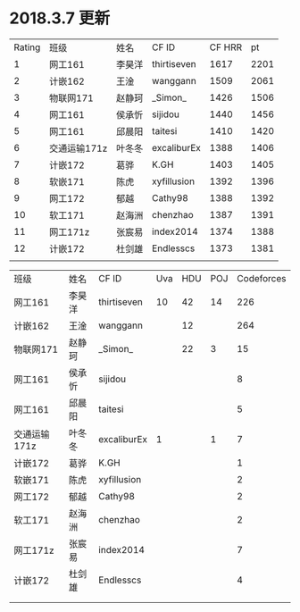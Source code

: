 # 2018.3.7 更新
<table align="center">
  <tr>
    <td>Rating</td>
    <td>班级</td>
    <td>姓名</td>
    <td>CF ID</td>
    <td>CF HRR</td>
    <td>pt</td>
  </tr>
  <tr>
    <td>1</td>
    <td>网工161</td>
    <td>李昊洋</td>
    <td>thirtiseven</td>
    <td>1617</td>
    <td>2201</td>
  </tr>
  <tr>
    <td>2</td>
    <td>计嵌162</td>
    <td>王淦</td>
    <td>wanggann</td>
    <td>1509</td>
    <td>2061</td>
  </tr>
  <tr>
    <td>3</td>
    <td>物联网171</td>
    <td>赵静珂 </td>
    <td>_Simon_</td>
    <td>1426</td>
    <td>1506</td>
  </tr>
  <tr>
    <td>4</td>
    <td>网工161</td>
    <td>侯承忻</td>
    <td>sijidou</td>
    <td>1440</td>
    <td>1456</td>
  </tr>
  <tr>
    <td>5</td>
    <td>网工161</td>
    <td>邱晨阳</td>
    <td>taitesi</td>
    <td>1410</td>
    <td>1420</td>
  </tr>
  <tr>
    <td>6</td>
    <td>交通运输171z</td>
    <td>叶冬冬</td>
    <td>excaliburEx</td>
    <td>1388</td>
    <td>1406</td>
  </tr>
  <tr>
    <td>7</td>
    <td>计嵌172</td>
    <td>葛骅</td>
    <td>K.GH</td>
    <td>1403</td>
    <td>1405</td>
  </tr>
  <tr>
    <td>8</td>
    <td>软嵌171</td>
    <td>陈虎</td>
    <td>xyfillusion</td>
    <td>1392</td>
    <td>1396</td>
  </tr>
  <tr>
    <td>9</td>
    <td>网工172</td>
    <td>郁越</td>
    <td>Cathy98</td>
    <td>1388</td>
    <td>1392</td>
  </tr>
  <tr>
    <td>10</td>
    <td>软工171</td>
    <td>赵海洲</td>
    <td>chenzhao</td>
    <td>1387</td>
    <td>1391</td>
  </tr>
  <tr>
    <td>11</td>
    <td>网工171z</td>
    <td>张宸易</td>
    <td>index2014</td>
    <td>1374</td>
    <td>1388</td>
  </tr>
  <tr>
    <td>12</td>
    <td>计嵌172</td>
    <td>杜剑雄</td>
    <td>Endlesscs</td>
    <td>1373</td>
    <td>1381</td>
  </tr>
  <tr>
    <td></td>
  </tr>
</table>

<table align="center">
  <tr>
    <td>班级</td>
    <td>姓名</td>
    <td>CF ID</td>
    <td>Uva</td>
    <td>HDU</td>
    <td>POJ</td>
    <td>Codeforces</td>
  </tr>
  <tr>
    <td>网工161</td>
    <td>李昊洋</td>
    <td>thirtiseven</td>
    <td>10</td>
    <td>42</td>
    <td>14</td>
    <td>226</td>
  </tr>
  <tr>
    <td>计嵌162</td>
    <td>王淦</td>
    <td>wanggann</td>
    <td></td>
    <td>12</td>
    <td></td>
    <td>264</td>
  </tr>
  <tr>
    <td>物联网171</td>
    <td>赵静珂 </td>
    <td>_Simon_</td>
    <td></td>
    <td>22</td>
    <td>3</td>
    <td>15</td>
  </tr>
  <tr>
    <td>网工161</td>
    <td>侯承忻</td>
    <td>sijidou</td>
    <td></td>
    <td></td>
    <td></td>
    <td>8</td>
  </tr>
  <tr>
    <td>网工161</td>
    <td>邱晨阳</td>
    <td>taitesi</td>
    <td></td>
    <td></td>
    <td></td>
    <td>5</td>
  </tr>
  <tr>
    <td>交通运输171z</td>
    <td>叶冬冬</td>
    <td>excaliburEx</td>
    <td>1</td>
    <td></td>
    <td>1</td>
    <td>7</td>
  </tr>
  <tr>
    <td>计嵌172</td>
    <td>葛骅</td>
    <td>K.GH</td>
    <td></td>
    <td></td>
    <td></td>
    <td>1</td>
  </tr>
  <tr>
    <td>软嵌171</td>
    <td>陈虎</td>
    <td>xyfillusion</td>
    <td></td>
    <td></td>
    <td></td>
    <td>2</td>
  </tr>
  <tr>
    <td>网工172</td>
    <td>郁越</td>
    <td>Cathy98</td>
    <td></td>
    <td></td>
    <td></td>
    <td>2</td>
  </tr>
  <tr>
    <td>软工171</td>
    <td>赵海洲</td>
    <td>chenzhao</td>
    <td></td>
    <td></td>
    <td></td>
    <td>2</td>
  </tr>
  <tr>
    <td>网工171z</td>
    <td>张宸易</td>
    <td>index2014</td>
    <td></td>
    <td></td>
    <td></td>
    <td>7</td>
  </tr>
  <tr>
    <td>计嵌172</td>
    <td>杜剑雄</td>
    <td>Endlesscs</td>
    <td></td>
    <td></td>
    <td></td>
    <td>4</td>
  </tr>
  <tr>
    <td></td>
  </tr>
  <tr>
    <td></td>
  </tr>
</table>

